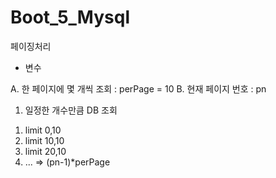 # Boot_5_Mysql
 
 페이징처리
 
 - 변수
 
 A. 한 페이지에 몇 개씩 조회 : perPage = 10
 B. 현재 페이지 번호 : pn
 
 
 1. 일정한 개수만큼 DB 조회
  1) limit 0,10
  2) limit 10,10
  3) limit 20,10
  4) ...
  => (pn-1)*perPage
